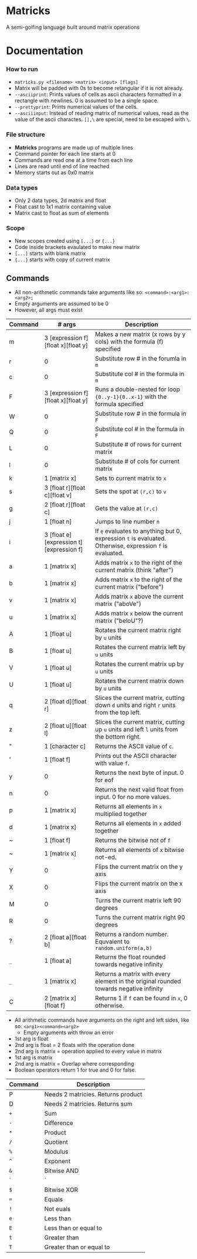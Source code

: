 # Matricks
A semi-golfing language built around matrix operations

# Documentation
### How to run
 * `matricks.py <filename> <matrix> <input> [flags]`
  * Matrix will be padded with 0s to become retangular if it is not already.
  * `--asciiprint`: Prints values of cells as ascii characters formatted in a rectangle with newlines. 0 is assumed to be a single space.
  * `--prettyprint`: Prints numerical values of the cells.
  * `--asciiinput`: Instead of reading matrix of numerical values, read as the value of the ascii charactes. `[],\` are special, need to be escaped with `\`.

### File structure
* **Matricks** programs are made up of multiple lines
* Command pointer for each line starts at 0
* Commands are read one at a time from each line
* Lines are read until end of line reached
* Memory starts out as 0x0 matrix

### Data types
 * Only 2 data types, 2d matrix and float
 * Float cast to 1x1 matrix containing value
 * Matrix cast to float as sum of elements

### Scope
 * New scopes created using `[...]` or `{...}`
 * Code inside brackets evaulated to make new matrix
 * `[...]` starts with blank matrix
 * `{...}` starts with copy of current matrix

## Commands
 * All non-arithmetic commands take arguments like so: `<command>:<arg1>:<arg2>;`
  * Empty arguments are assumed to be 0
  * However, all args must exist

| Command  | # args | Description  |
|---|---|---|
| m  |  3 [expression f][float x][float y] | Makes a new matrix (x rows by y cols) with the formula (f) specified  |
| r  |  0 | Substitute row # in the forumla in `m` |
| c  |  0 | Substitute col # in the formula in `m`  |
| F  |  3 [expression f][float x][float y] | Runs a double-nested for loop `{0..y-1}{0..x-1}` with the formula specified |
| W  |  0 | Substitute row # in the formula in `F` |
| Q  |  0 | Substitute col # in the formula in `F` |
| L  |  0 | Substitute # of rows for current matrix  |
| l  |  0 | Substitute # of cols for current matrix  |
| k  |  1 [matrix x] | Sets to current matrix to `x`  |
| s  |  3 [float r][float c][float v] |  Sets the spot at `(r,c)` to `v` |
| g  |  2 [float r][float c] |  Gets the value at `(r,c)` |
| j  |  1 [float n] | Jumps to line number `n`  |
| i  |  3 [float e][expression t][expression f] | If `e` evaluates to anything but 0, expression `t` is evaluated. Otherwise, expression `f` is evaluated.  |
| a  |  1 [matrix x] |  Adds matrix `x` to the right of the current matrix (think "after") |
| b  |  1 [matrix x] |  Adds matrix `x` to the right of the current matrix ("before")|
| v  |  1 [matrix x] |  Adds matrix `x` above the current matrix ("aboVe")|
| u  |  1 [matrix x] |  Adds matrix `x` below the current matrix ("beloU"?)|
| A  |  1 [float u] | Rotates the current matrix right by `u` units  |
| B  |  1 [float u] | Rotates the current matrix left by `u` units  |
| V  |  1 [float u] | Rotates the current matrix up by `u` units  |
| U  |  1 [float u] | Rotates the current matrix down by `u` units  |
| q  |  2 [float d][float r] |  Slices the current matrix, cutting down `d` units and right `r` units from the top left. |
| z  |  2 [float u][float l] |  Slices the current matrix, cutting up `u` units and left `l` units from the bottom right. |
| "  |  1 [character c] | Returns the ASCII value of `c`.  |
| '  |  1 [float f] | Prints out the ASCII character with value `f`.  |
| y  | 0 |  Returns the next byte of input. 0 for eof |
| n  | 0 | Returns the next valid float from input. 0 for no more values. |
| p  | 1 [matrix x] | Returns all elements in `x` multiplied together |
| d  | 1 [matrix x] | Returns all elements in `x` added together |
| ~  | 1 [float f] | Returns the bitwise not of `f` |
| ~  | 1 [matrix x] | Returns all elements of `x` bitwise not-ed. |
| Y  | 0  | Flips the current matrix on the y axis |
| X  | 0  | Flips the current matrix on the x axis |
| M  | 0  | Turns the current matrix left 90 degrees |
| R  | 0  | Turns the current matrix right 90 degrees |
| ?  | 2 [float a][float b]  | Returns a random number. Equvalent to `random.uniform(a,b)` |
| `_` | 1 [float a] | Returns the float rounded towards negative infinity |
| `_` | 1 [matrix x] | Returns a matrix with every element in the original rounded towards negative infinity |
| C  | 2 [matrix x][float f] | Returns 1 if `f` can be found in `x`, 0 otherwise. |

* All arithmetic commands have arguments on the right and left sides, like so: `<arg1><command><arg2>`
  * Empty arguments with throw an error
* 1st arg is float
 * 2nd arg is float = 2 floats with the operation done
 * 2nd arg is matrix = operation applied to every value in matrix
* 1st arg is matrix
 * 2nd arg is matrix = Overlap where corresponding
* Boolean operators return 1 for true and 0 for false.
  
|  Command |  Description |
|---|---|
| P  |  Needs 2 matricies. Returns product |
| D  |  Needs 2 matricies. Returns sum |
| `+`  |  Sum |
| `-`  |  Difference |
| `*`  |  Product |
| `/`  |  Quotient |
| `%`  |  Modulus |
| `^`  |  Exponent |
| `&`  |  Bitwise AND |
| `|`  |  Bitwise OR |
| `$`  |  Bitwise XOR |
| `=`  |  Equals |
| `!`  |  Not euals |
| `e`  |  Less than |
| `E`  |  Less than or equal to |
| `t`  |  Greater than |
| `T`  |  Greater than or equal to |
